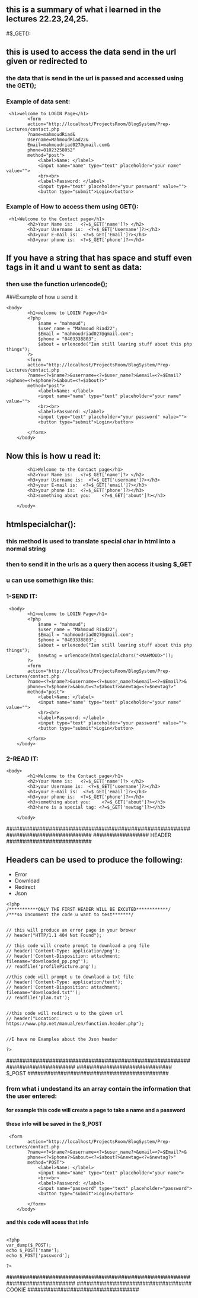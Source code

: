 ## this is a summary of what i learned in the lectures 22.23,24,25.

#$_GET():

## this is used to access the data send in the url given or redirected to
### the data that is send in the url is passed and accessed using the GET();

### Example of data sent:
```
 <h1>welcome to LOGIN Page</h1>
        <form
        action="http://localhost/ProjectsRoom/BlogSystem/Prep-Lectures/contact.php
        ?name=mahmoudRiad&
        Username=MahmoudRiad22&
        Email=mahmoudriad027@gmail.com&
        phone=01023258052" 
        method="post">
            <label>Name: </label>
            <input name="name" type="text" placeholder="your name" value="">
            <br><br>
            <label>Password: </label>
            <input type="text" placeholder="your password" value="">
            <button type="submit">Login</button>
```

### Example of How to access them using GET():
```
 <h1>Welcome to the Contact page</h1>
        <h2>Your Name is:   <?=$_GET['name']?> </h2>
        <h3>your Username is:  <?=$_GET['Username']?></h3>
        <h3>your E-mail is:  <?=$_GET['Email']?></h3>
        <h3>your phone is:  <?=$_GET['phone']?></h3>
```
## If you have a string that has space and stuff even tags in it and u want to sent as data:
### then use the function urlencode();
###Example of how u send it
```
<body>
        <h1>welcome to LOGIN Page</h1>
        <?php
            $name = "mahmoud";
            $user_name = "Mahmoud Riad22";
            $Email = "mahmoudriad027@gmail.com";
            $phone = "0403338803";
            $about = urlencode("Iam still learing stuff about this php things");
        ?>
        <form
        action="http://localhost/ProjectsRoom/BlogSystem/Prep-Lectures/contact.php
        ?name=<?=$name?>&username=<?=$user_name?>&email=<?=$Email?>&phone=<?=$phone?>&about=<?=$about?>" 
        method="post">
            <label>Name: </label>
            <input name="name" type="text" placeholder="your name" value="">
            <br><br>
            <label>Password: </label>
            <input type="text" placeholder="your password" value="">
            <button type="submit">Login</button>

        </form>
    </body>
```

## Now this is how u read it:
```<body>
        <h1>Welcome to the Contact page</h1>
        <h2>Your Name is:   <?=$_GET['name']?> </h2>
        <h3>your Username is:  <?=$_GET['username']?></h3>
        <h3>your E-mail is:  <?=$_GET['email']?></h3>
        <h3>your phone is:  <?=$_GET['phone']?></h3>
        <h3>something about you:    <?=$_GET['about']?></h3>

    </body>
```

## htmlspecialchar():
### this method is used to translate special char in html into a normal string
### then to send it in the urls as a query then access it using $_GET
### u can use somethign like this:
### 1-SEND IT:
```
 <body>
        <h1>welcome to LOGIN Page</h1>
        <?php
            $name = "mahmoud";
            $user_name = "Mahmoud Riad22";
            $Email = "mahmoudriad027@gmail.com";
            $phone = "0403338803";
            $about = urlencode("Iam still learing stuff about this php things");
            $newtag = urlencode(htmlspecialchars("<MAHMOUD>"));
        ?>
        <form
        action="http://localhost/ProjectsRoom/BlogSystem/Prep-Lectures/contact.php
        ?name=<?=$name?>&username=<?=$user_name?>&email=<?=$Email?>&
        phone=<?=$phone?>&about=<?=$about?>&newtag=<?=$newtag?>" 
        method="post">
            <label>Name: </label>
            <input name="name" type="text" placeholder="your name" value="">
            <br><br>
            <label>Password: </label>
            <input type="text" placeholder="your password" value="">
            <button type="submit">Login</button>

        </form>
    </body>
```

### 2-READ IT:
```
<body>
        <h1>Welcome to the Contact page</h1>
        <h2>Your Name is:   <?=$_GET['name']?> </h2>
        <h3>your Username is:  <?=$_GET['username']?></h3>
        <h3>your E-mail is:  <?=$_GET['email']?></h3>
        <h3>your phone is:  <?=$_GET['phone']?></h3>
        <h3>something about you:    <?=$_GET['about']?></h3>
        <h3>here is a special tag: <?=$_GET['newtag']?></h3>

    </body>
```
##################################################################################
################# HEADER ##########################
## Headers can be used to produce the following:
- Error
- Download
- Redirect
- Json
```
<?php
/***********ONLY THE FIRST HEADER WILL BE EXCUTED************/
/***so Uncomment the code u want to test*******/


// this will produce an error page in your brower
// header("HTTP/1.1 404 Not Found");

// this code will create prompt to download a png file
// header('Content-Type: application/png');
// header('Content-Disposition: attachment; filename="downloaded_pp.png"');
// readfile('profilePicture.png');

//this code will prompt u to downlaod a txt file
// header('Content-Type: application/text');
// header('Content-Disposition: attachment; filename="downloaded.txt"');
// readfile('plan.txt');


//this code will redirect u to the given url
// header("Location: https://www.php.net/manual/en/function.header.php");


//I have no Examples about the Json header

?>

```
#############################################################################
############################# $_POST ###########################################
### from what i undestand its an array contain the information that the user entered:

#### for example this code will create a page to take a name and a password
#### these info will be saved in the $_POST
```
 <form
        action="http://localhost/ProjectsRoom/BlogSystem/Prep-Lectures/contact.php
        ?name=<?=$name?>&username=<?=$user_name?>&email=<?=$Email?>&
        phone=<?=$phone?>&about=<?=$about?>&newtag=<?=$newtag?>" 
        method="POST">
            <label>Name: </label>
            <input name="name" type="text" placeholder="your name">
            <br><br>
            <label>Password: </label>
            <input name="password" type="text" placeholder="password">
            <button type="submit">Login</button>

        </form>
    </body>
```

#### and this code will acess that info
```

<?php 
var_dump($_POST);
echo $_POST['name'];
echo $_POST['password'];

?>
```
#############################################################################
################################### COOKIE ##################################




